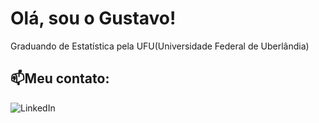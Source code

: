 # Olá, sou o Gustavo!
Graduando de Estatística pela UFU(Universidade Federal de Uberlândia)<br>


## 📫Meu contato:
![LinkedIn](https://www.linkedin.com/in/gustavorstrindade/) 

<!-- Proudly created with GPRM ( https://gprm.itsvg.in ) -->
